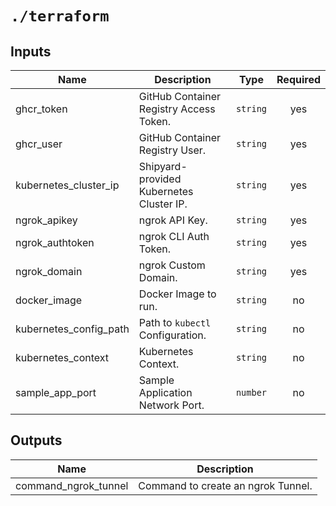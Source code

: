 # `./terraform`

<!-- BEGIN_TF_DOCS -->
## Inputs

| Name | Description | Type | Required |
|------|-------------|------|:--------:|
| ghcr_token | GitHub Container Registry Access Token. | `string` | yes |
| ghcr_user | GitHub Container Registry User. | `string` | yes |
| kubernetes_cluster_ip | Shipyard-provided Kubernetes Cluster IP. | `string` | yes |
| ngrok_apikey | ngrok API Key. | `string` | yes |
| ngrok_authtoken | ngrok CLI Auth Token. | `string` | yes |
| ngrok_domain | ngrok Custom Domain. | `string` | yes |
| docker_image | Docker Image to run. | `string` | no |
| kubernetes_config_path | Path to `kubectl` Configuration. | `string` | no |
| kubernetes_context | Kubernetes Context. | `string` | no |
| sample_app_port | Sample Application Network Port. | `number` | no |

## Outputs

| Name | Description |
|------|-------------|
| command_ngrok_tunnel | Command to create an ngrok Tunnel. |
<!-- END_TF_DOCS -->